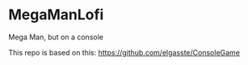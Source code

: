 # MegaManLofi
Mega Man, but on a console

This repo is based on this: https://github.com/elgasste/ConsoleGame
